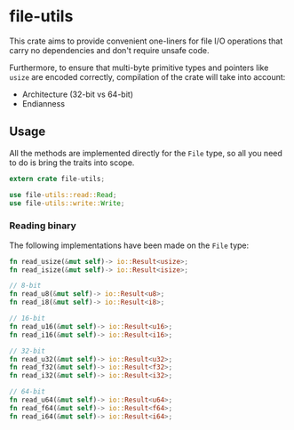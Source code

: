 # file-utils

This crate aims to provide convenient one-liners for file I/O operations that carry no dependencies and don't require unsafe code.

Furthermore, to ensure that multi-byte primitive types and pointers like `usize` are encoded correctly, compilation of the crate will take into account:

- Architecture (32-bit vs 64-bit)
- Endianness


## Usage

All the methods are implemented directly for the `File` type, so all you need to do is bring the traits into scope.

```rust
extern crate file-utils;

use file-utils::read::Read;
use file-utils::write::Write;
```

### Reading binary

The following implementations have been made on the `File` type:

```rust
fn read_usize(&mut self)-> io::Result<usize>;
fn read_isize(&mut self)-> io::Result<isize>;

// 8-bit
fn read_u8(&mut self)-> io::Result<u8>;
fn read_i8(&mut self)-> io::Result<i8>;

// 16-bit
fn read_u16(&mut self)-> io::Result<u16>;
fn read_i16(&mut self)-> io::Result<i16>;

// 32-bit
fn read_u32(&mut self)-> io::Result<u32>;
fn read_f32(&mut self)-> io::Result<f32>;
fn read_i32(&mut self)-> io::Result<i32>;

// 64-bit
fn read_u64(&mut self)-> io::Result<u64>;
fn read_f64(&mut self)-> io::Result<f64>;
fn read_i64(&mut self)-> io::Result<i64>;
```



